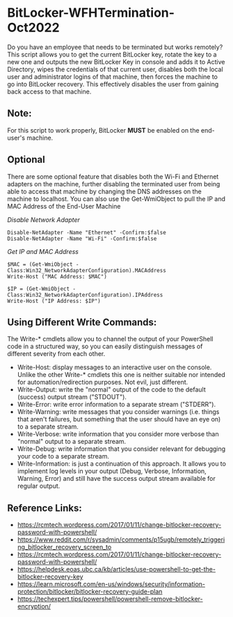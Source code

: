 # BitLocker-WFHTermination-Oct2022
Do you have an employee that needs to be terminated but works remotely? This script allows you to get the current BitLocker key, rotate the key to a new one and outputs the new BitLocker Key in console and adds it to Active Directory, wipes the credentials of that current user, disables both the local user and administrator logins of that machine, then forces the machine to go into BitLocker recovery. This effectively disables the user from gaining back access to that machine. 

## Note:
For this script to work properly, BitLocker **MUST** be enabled on the end-user's machine. 

## Optional
There are some optional feature that disables both the Wi-Fi and Ethernet adapters on the machine, further disabling the terminated user from being able to access that machine by changing the DNS addresses on the machine to localhost. You can also use the Get-WmiObject to pull the IP and MAC Address of the End-User Machine

*Disable Network Adapter*
```
Disable-NetAdapter -Name "Ethernet" -Confirm:$false
Disable-NetAdapter -Name "Wi-Fi" -Confirm:$false
```

*Get IP and MAC Address*
```
$MAC = (Get-WmiObject -Class:Win32_NetworkAdapterConfiguration).MACAddress
Write-Host ("MAC Address: $MAC")

$IP = (Get-WmiObject -Class:Win32_NetworkAdapterConfiguration).IPAddress
Write-Host ("IP Address: $IP")
```

## Using Different Write Commands:
The Write-* cmdlets allow you to channel the output of your PowerShell code in a structured way, so you can easily distinguish messages of different severity from each other.

- Write-Host: display messages to an interactive user on the console. Unlike the other Write-* cmdlets this one is neither suitable nor intended for automation/redirection purposes. Not evil, just different.
- Write-Output: write the "normal" output of the code to the default (success) output stream ("STDOUT").
- Write-Error: write error information to a separate stream ("STDERR").
- Write-Warning: write messages that you consider warnings (i.e. things that aren't failures, but something that the user should have an eye on) to a separate stream.
- Write-Verbose: write information that you consider more verbose than "normal" output to a separate stream.
- Write-Debug: write information that you consider relevant for debugging your code to a separate stream.
- Write-Information: is just a continuation of this approach. It allows you to implement log levels in your output (Debug, Verbose, Information, Warning, Error) and still have the success output stream available for regular output.





## Reference Links:
- https://rcmtech.wordpress.com/2017/01/11/change-bitlocker-recovery-password-with-powershell/
- https://www.reddit.com/r/sysadmin/comments/p15ugb/remotely_triggering_bitlocker_recovery_screen_to
- https://rcmtech.wordpress.com/2017/01/11/change-bitlocker-recovery-password-with-powershell/
- https://helpdesk.eoas.ubc.ca/kb/articles/use-powershell-to-get-the-bitlocker-recovery-key
- https://learn.microsoft.com/en-us/windows/security/information-protection/bitlocker/bitlocker-recovery-guide-plan
- https://techexpert.tips/powershell/powershell-remove-bitlocker-encryption/

